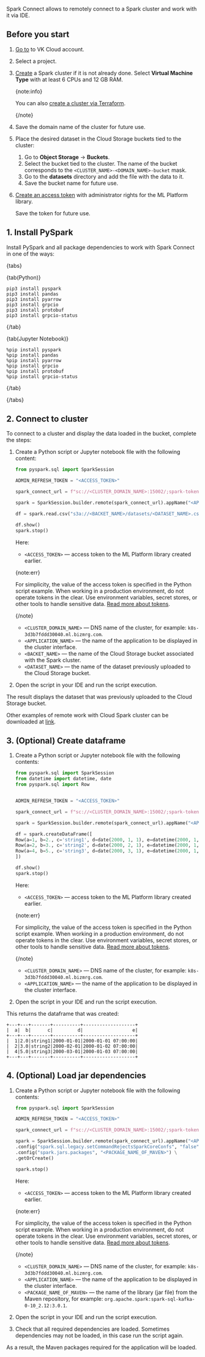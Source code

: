 Spark Connect allows to remotely connect to a Spark cluster and work with it via IDE.

## Before you start

1. [Go to](https://msk.cloud.vk.com/app/en) to VK Cloud account.
1. Select a project.
1. [Create](../../instructions/create) a Spark cluster if it is not already done. Select **Virtual Machine Type** with at least 6 CPUs and 12 GB RAM.

    {note:info}

    You can also [create a cluster via Terraform](/en/tools-for-using-services/terraform/how-to-guides/spark/create).

    {/note}

1. Save the domain name of the cluster for future use.
1. Place the desired dataset in the Cloud Storage buckets tied to the cluster:

    1. Go to **Object Storage** → **Buckets**.
    1. Select the bucket tied to the cluster. The name of the bucket corresponds to the `<CLUSTER_NAME>-<DOMAIN_NAME>-bucket` mask.
    1. Go to the **datasets** directory and add the file with the data to it.
    1. Save the bucket name for future use.
1. [Create an access token](/ru/ml/spark-to-k8s/ml-platform-library/authz#create_token_console "change-lang") with administrator rights for the ML Platform library.

    Save the token for future use.

## 1. Install PySpark

Install PySpark and all package dependencies to work with Spark Connect in one of the ways:

{tabs}

{tab(Python)}

```console
pip3 install pyspark
pip3 install pandas
pip3 install pyarrow
pip3 install grpcio
pip3 install protobuf
pip3 install grpcio-status
```

{/tab}

{tab(Jupyter Notebook)}

```console
%pip install pyspark
%pip install pandas
%pip install pyarrow
%pip install grpcio
%pip install protobuf
%pip install grpcio-status
```

{/tab}

{/tabs}

## 2. Connect to cluster

To connect to a cluster and display the data loaded in the bucket, complete the steps:

1. Create a Python script or Jupyter notebook file with the following content:

    ```python
    from pyspark.sql import SparkSession

    ADMIN_REFRESH_TOKEN = "<ACCESS_TOKEN>"

    spark_connect_url = f"sc://<CLUSTER_DOMAIN_NAME>:15002/;spark-token={ADMIN_REFRESH_TOKEN}"

    spark = SparkSession.builder.remote(spark_connect_url).appName("<APPLICATION_NAME>").getOrCreate()

    df = spark.read.csv("s3a://<BACKET_NAME>/datasets/<DATASET_NAME>.csv", header=True, inferSchema=True)

    df.show()
    spark.stop()
    ```

    Here:

    - `<ACCESS_TOKEN>` — access token to the ML Platform library created earlier.

    {note:err}

    For simplicity, the value of the access token is specified in the Python script example. When working in a production environment, do not operate tokens in the clear. Use environment variables, secret stores, or other tools to handle sensitive data. [Read more about tokens](/ru/ml/spark-to-k8s/ml-platform-library/authz "change-lang").

    {/note}

    - `<CLUSTER_DOMAIN_NAME>` — DNS name of the cluster, for example: `k8s-3d3b7fddd30040.ml.bizmrg.com`.
    - `<APPLICATION_NAME>` — the name of the application to be displayed in the cluster interface.
    - `<BACKET_NAME>` — the name of the Cloud Storage bucket associated with the Spark cluster.
    - `<DATASET_NAME>` — the name of the dataset previously uploaded to the Cloud Storage bucket.

1. Open the script in your IDE and run the script execution.

The result displays the dataset that was previously uploaded to the Cloud Storage bucket.

Other examples of remote work with Cloud Spark cluster can be downloaded at [link](assets/connect_demo.ipynb "download").

## 3. (Optional) Create dataframe

1. Create a Python script or Jupyter notebook file with the following contents:

    ```python
    from pyspark.sql import SparkSession
    from datetime import datetime, date
    from pyspark.sql import Row


    ADMIN_REFRESH_TOKEN = "<ACCESS_TOKEN>"

    spark_connect_url = f"sc://<CLUSTER_DOMAIN_NAME>:15002/;spark-token={ADMIN_REFRESH_TOKEN}"

    spark = SparkSession.builder.remote(spark_connect_url).appName("<APPLICATION_NAME>").getOrCreate()

    df = spark.createDataFrame([
    Row(a=1, b=2., c='string1', d=date(2000, 1, 1), e=datetime(2000, 1, 1, 12, 0)),
    Row(a=2, b=3., c='string2', d=date(2000, 2, 1), e=datetime(2000, 1, 2, 12, 0)),
    Row(a=4, b=5., c='string3', d=date(2000, 3, 1), e=datetime(2000, 1, 3, 12, 0))
    ])

    df.show()
    spark.stop()
    ```

   Here:

    - `<ACCESS_TOKEN>` — access token to the ML Platform library created earlier.

    {note:err}

    For simplicity, the value of the access token is specified in the Python script example. When working in a production environment, do not operate tokens in the clear. Use environment variables, secret stores, or other tools to handle sensitive data. [Read more about tokens](/ru/ml/spark-to-k8s/ml-platform-library/authz "change-lang").

    {/note}

    - `<CLUSTER_DOMAIN_NAME>` — DNS name of the cluster, for example: `k8s-3d3b7fddd30040.ml.bizmrg.com`.
    - `<APPLICATION_NAME>` — the name of the application to be displayed in the cluster interface.

1. Open the script in your IDE and run the script execution.

This returns the dataframe that was created:

```console
+---+---+-------+----------+-------------------+
|  a|  b|      c|         d|                  e|
+---+---+-------+----------+-------------------+
|  1|2.0|string1|2000-01-01|2000-01-01 07:00:00|
|  2|3.0|string2|2000-02-01|2000-01-02 07:00:00|
|  4|5.0|string3|2000-03-01|2000-01-03 07:00:00|
+---+---+-------+----------+-------------------+
```

## 4. (Optional) Load jar dependencies

1. Create a Python script or Jupyter notebook file with the following contents:

    ```python
    from pyspark.sql import SparkSession

    ADMIN_REFRESH_TOKEN = "<ACCESS_TOKEN>"

    spark_connect_url = f"sc://<CLUSTER_DOMAIN_NAME>:15002/;spark-token={ADMIN_REFRESH_TOKEN}"

    spark = SparkSession.builder.remote(spark_connect_url).appName("<APPLICATION_NAME>") \
    .config("spark.sql.legacy.setCommandRejectsSparkCoreConfs", "false") \
    .config("spark.jars.packages", "<PACKAGE_NAME_OF_MAVEN>") \
    .getOrCreate()

    spark.stop()
    ```

    
    Here:

    - `<ACCESS_TOKEN>` — access token to the ML Platform library created earlier.

    {note:err}

    For simplicity, the value of the access token is specified in the Python script example. When working in a production environment, do not operate tokens in the clear. Use environment variables, secret stores, or other tools to handle sensitive data. [Read more about tokens](/ru/ml/spark-to-k8s/ml-platform-library/authz "change-lang").

    {/note}

    - `<CLUSTER_DOMAIN_NAME>` — DNS name of the cluster, for example: `k8s-3d3b7fddd30040.ml.bizmrg.com`.
    - `<APPLICATION_NAME>` — the name of the application to be displayed in the cluster interface.
    - `<PACKAGE_NAME_OF_MAVEN>` — the name of the library (jar file) from the Maven repository, for example: `org.apache.spark:spark-sql-kafka-0-10_2.12:3.0.1`.

1. Open the script in your IDE and run the script execution.
1. Check that all required dependencies are loaded. Sometimes dependencies may not be loaded, in this case run the script again.

As a result, the Maven packages required for the application will be loaded.
